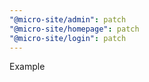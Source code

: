 ```yaml
---
"@micro-site/admin": patch
"@micro-site/homepage": patch
"@micro-site/login": patch
---
```


Example
